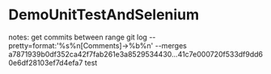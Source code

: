 # DemoUnitTestAndSelenium
notes:
get commits between range
git log --pretty=format:'%s%n[Comments]->%b%n' --merges a7871939b0df352ca42f7fab261e3a8529534430...41c7e000720f533df9dd60e6df28103ef7d4efa7
test
